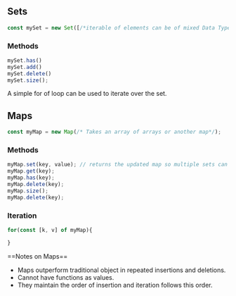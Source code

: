 ## Sets
```js
const mySet = new Set([/*iterable of elements can be of mixed Data Type*/])
```
### Methods
```js
mySet.has()
mySet.add()
mySet.delete()
mySet.size();
```

A simple for of loop can be used to iterate over the set.

## Maps
```js
const myMap = new Map(/* Takes an array of arrays or another map*/);
```

### Methods
```js
myMap.set(key, value); // returns the updated map so multiple sets can be chained
myMap.get(key);
myMap.has(key);
myMap.delete(key);
myMap.size();
myMap.delete(key);
```

### Iteration
```js
for(const [k, v] of myMap){

}
```

==Notes on Maps== 
- Maps outperform traditional object in repeated insertions and deletions. 
- Cannot have functions as values.
- They maintain the order of insertion and iteration follows this order. 